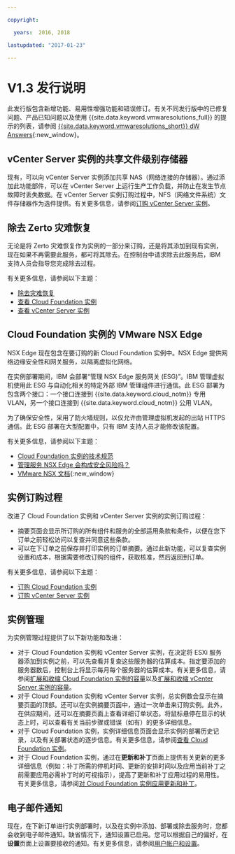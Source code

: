 ```yaml
---

copyright:

  years:  2016, 2018

lastupdated: "2017-01-23"

---
```


# V1.3 发行说明

此发行版包含新增功能、易用性增强功能和错误修订。有关不同发行版中的已修复问题、产品已知问题以及使用 {{site.data.keyword.vmwaresolutions_full}} 的提示的列表，请参阅 [{{site.data.keyword.vmwaresolutions_short}} dW Answers](https://developer.ibm.com/answers/topics/cloudvmw/){:new_window}。

## vCenter Server 实例的共享文件级别存储器

现有，可以向 vCenter Server 实例添加共享 NAS（网络连接的存储器）。通过添加此功能部件，可以在 vCenter Server 上运行生产工作负载，并防止在发生节点故障时丢失数据。在 vCenter Server 实例订购过程中，NFS（网络文件系统）文件存储器作为选件提供。有关更多信息，请参阅[订购 vCenter Server 实例](../vcenter/vc_orderinginstance.html)。

## 除去 Zerto 灾难恢复

无论是将 Zerto 灾难恢复作为实例的一部分来订购，还是将其添加到现有实例，现在如果不再需要此服务，都可将其除去。在控制台中请求除去此服务后，IBM 支持人员会指导您完成除去过程。

有关更多信息，请参阅以下主题：

* [除去灾难恢复](../services/removingzertodr.html)
* [查看 Cloud Foundation 实例](../sddc/sd_viewinginstances.html)
* [查看 vCenter Server 实例](../vcenter/vc_viewinginstances.html)

## Cloud Foundation 实例的 VMware NSX Edge

NSX Edge 现在包含在要订购的新 Cloud Foundation 实例中。NSX Edge 提供网络边缘安全性和网关服务，以隔离虚拟化网络。

在实例部署期间，IBM 会部署“管理 NSX Edge 服务网关 (ESG)”。IBM 管理虚拟机使用此 ESG 与自动化相关的特定外部 IBM 管理组件进行通信。此 ESG 部署为包含两个接口：一个接口连接到 {{site.data.keyword.cloud_notm}} 专用 VLAN，另一个接口连接到 {{site.data.keyword.cloud_notm}} 公用 VLAN。

为了确保安全性，采用了防火墙规则，以仅允许由管理虚拟机发起的出站 HTTPS 通信。此 ESG 部署在大型配置中，只有 IBM 支持人员才能修改该配置。

有关更多信息，请参阅以下主题：

* [Cloud Foundation 实例的技术规范](../sddc/sd_cloudfoundationoverview.html#technical-specifications-for-cloud-foundation-instances)
* [管理服务 NSX Edge 会构成安全风险吗？](../vmonic/faq.html#does-the-management-services-nsx-edge-pose-a-security-risk-)
* [VMware NSX 文档](https://pubs.vmware.com/NSX-6/index.jsp?topic=%2Fcom.vmware.nsx.admin.doc%2FGUID-3F96DECE-33FB-43EE-88D7-124A730830A4.html){:new_window}

## 实例订购过程

改进了 Cloud Foundation 实例和 vCenter Server 实例的实例订购过程：

* 摘要页面会显示所订购的所有组件和服务的全部适用条款和条件，以便在您下订单之前轻松访问以复查并同意这些条款。
* 可以在下订单之前保存并打印实例的订单摘要。通过此新功能，可以复查实例设置和成本，根据需要修改订购的组件，获取核准，然后返回到订单。

有关更多信息，请参阅以下主题：

* [订购 Cloud Foundation 实例](../sddc/sd_orderinginstance.html)
* [订购 vCenter Server 实例](../vcenter/vc_orderinginstance.html)

## 实例管理

为实例管理过程提供了以下新功能和改进：

* 对于 Cloud Foundation 实例和 vCenter Server 实例，在决定将 ESXi 服务器添加到实例之前，可以先查看并复查这些服务器的估算成本。指定要添加的服务器数后，控制台上将显示每月每个服务器的估算成本。有关更多信息，请参阅[扩展和收缩 Cloud Foundation 实例的容量](../sddc/sd_addingremovingservers.html)以及[扩展和收缩 vCenter Server 实例的容量](../vcenter/vc_addingremovingservers.html)。
* 对于 Cloud Foundation 实例和 vCenter Server 实例，总实例数会显示在摘要页面的顶部。还可以在实例摘要页面中，通过一次单击来订购实例。此外，在供应期间，还可以在摘要页面上查看详细订单状态。将鼠标悬停在显示的状态上时，可以查看有关当前步骤或错误（如有）的更多详细信息。
* 对于 Cloud Foundation 实例，实例详细信息页面会显示实例的部署历史记录，以及有关部署状态的逐步信息。有关更多信息，请参阅[查看 Cloud Foundation 实例](../sddc/sd_viewinginstances.html)。
* 对于 Cloud Foundation 实例，通过在**更新和补丁**页面上提供有关更新的更多详细信息（例如：补丁所需的停机时间、更新的安排时间以及应用当前补丁之前需要应用必需补丁时的可视指示），提高了更新和补丁应用过程的易用性。有关更多信息，请参阅[对 Cloud Foundation 实例应用更新和补丁](../sddc/sd_applyingupdates.html)。

## 电子邮件通知

现在，在下新订单进行实例部署时，以及在实例中添加、部署或除去服务时，您都会收到电子邮件通知。缺省情况下，通知设置已启用。您可以根据自己的偏好，在**设置**页面上设置要接收的通知。有关更多信息，请参阅[用户帐户和设置](useraccount.html)。
